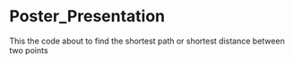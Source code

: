 # Poster_Presentation
This the code about to find the shortest path or shortest distance between two points
